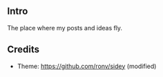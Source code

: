 ## Intro

The place where my posts and ideas fly.

## Credits

- Theme: https://github.com/ronv/sidey (modified)


